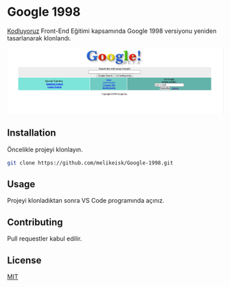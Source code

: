 # Google 1998

 [Kodluyoruz](https://kodluyoruz.org/) Front-End Eğitimi kapsamında Google 1998 versiyonu yeniden tasarlanarak klonlandı.  

![Google-1998](img/Google-1998.png)

## Installation

Öncelikle projeyi klonlayın. 
```bash
git clone https://github.com/melikeisk/Google-1998.git
```

## Usage

Projeyi klonladıktan sonra VS Code programında açınız.

## Contributing

Pull requestler kabul edilir.

## License

[MIT](https://choosealicense.com/licenses/mit/)